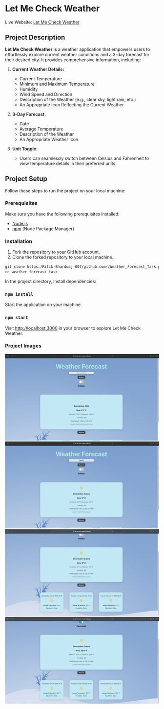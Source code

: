 # Let Me Check Weather

Live Website: [Let Me Check Weather](https://let-me-check-weather.netlify.app)


## Project Description

**Let Me Check Weather** is a weather application that empowers users to effortlessly explore current weather conditions and a 3-day forecast for their desired city. It provides comprehensive information, including:

1. **Current Weather Details:**
   - Current Temperature
   - Minimum and Maximum Temperature
   - Humidity
   - Wind Speed and Direction
   - Description of the Weather (e.g., clear sky, light rain, etc.)
   - An Appropriate Icon Reflecting the Current Weather

2. **3-Day Forecast:**
   - Date
   - Average Temperature
   - Description of the Weather
   - An Appropriate Weather Icon

3. **Unit Toggle:**
   - Users can seamlessly switch between Celsius and Fahrenheit to view temperature details in their preferred units.

## Project Setup

Follow these steps to run the project on your local machine:

### Prerequisites

Make sure you have the following prerequisites installed:

- [Node.js](https://nodejs.org/)
- [npm](https://www.npmjs.com/) (Node Package Manager)

### Installation

1. Fork the repository to your GitHub account.
2. Clone the forked repository to your local machine.

```bash
git clone https:/Ritik-Bhardwaj-007/github.com//Weather_Forecast_Task.git
cd weather_forecast_task
```

In the project directory, Install dependencies:

### `npm install`

Start the application on your machine.

### `npm start`
Visit [ http://localhost:3000](http://localhost:3000) in your browser to explore Let Me Check Weather.

### Project Images

![Alt text](images/First.png)
![Alt text](images/Second.png)
![Alt text](images/Third.png)
![Alt text](images/Fourth.png)

